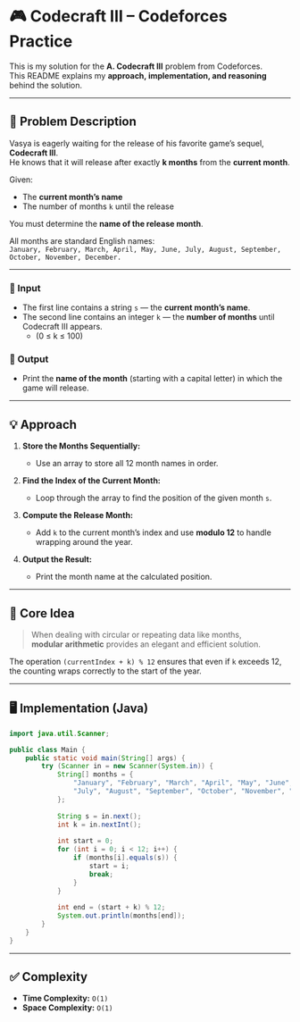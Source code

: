 # 🎮 Codecraft III – Codeforces Practice

This is my solution for the **A. Codecraft III** problem from Codeforces.  
This README explains my **approach, implementation, and reasoning** behind the solution.

---

## 📄 Problem Description

Vasya is eagerly waiting for the release of his favorite game’s sequel, **Codecraft III**.  
He knows that it will release after exactly **k months** from the **current month**.

Given:
- The **current month’s name**
- The number of months `k` until the release

You must determine the **name of the release month**.

All months are standard English names:  
`January, February, March, April, May, June, July, August, September, October, November, December.`

---

### 🔢 Input
- The first line contains a string `s` — the **current month’s name**.  
- The second line contains an integer `k` — the **number of months** until Codecraft III appears.  
  - (0 ≤ k ≤ 100)

### 🧾 Output
- Print the **name of the month** (starting with a capital letter) in which the game will release.

---

## 💡 Approach

1. **Store the Months Sequentially:**
   - Use an array to store all 12 month names in order.

2. **Find the Index of the Current Month:**
   - Loop through the array to find the position of the given month `s`.

3. **Compute the Release Month:**
   - Add `k` to the current month’s index and use **modulo 12** to handle wrapping around the year.

4. **Output the Result:**
   - Print the month name at the calculated position.

---

## 🧠 Core Idea

> When dealing with circular or repeating data like months,  
> **modular arithmetic** provides an elegant and efficient solution.

The operation `(currentIndex + k) % 12` ensures that even if `k` exceeds 12,  
the counting wraps correctly to the start of the year.

---

## 🖥️ Implementation (Java)

```java
import java.util.Scanner;

public class Main {
    public static void main(String[] args) {
        try (Scanner in = new Scanner(System.in)) {
            String[] months = {
                "January", "February", "March", "April", "May", "June",
                "July", "August", "September", "October", "November", "December"
            };
            
            String s = in.next();
            int k = in.nextInt();
            
            int start = 0;
            for (int i = 0; i < 12; i++) {
                if (months[i].equals(s)) {
                    start = i;
                    break;
                }
            }
            
            int end = (start + k) % 12;
            System.out.println(months[end]);
        }
    }
}
```
---

## ✅ Complexity
- **Time Complexity:** `O(1)`
- **Space Complexity:** `O(1)`
